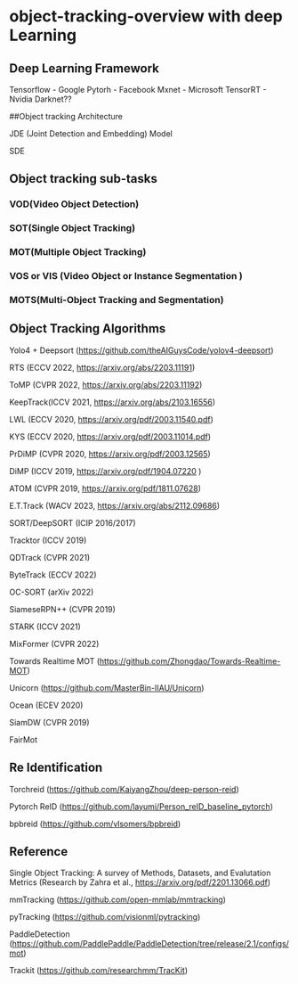# object-tracking-overview with deep Learning



## Deep Learning Framework

Tensorflow - Google
Pytorh - Facebook
Mxnet - Microsoft
TensorRT - Nvidia
Darknet??

##Object tracking Architecture

JDE (Joint Detection and Embedding) Model

SDE 

## Object tracking sub-tasks

### VOD(Video Object Detection) 

### SOT(Single Object Tracking)

### MOT(Multiple Object Tracking)

### VOS or VIS (Video Object or Instance Segmentation )

### MOTS(Multi-Object Tracking and Segmentation)


## Object Tracking Algorithms

Yolo4 + Deepsort (https://github.com/theAIGuysCode/yolov4-deepsort)

RTS (ECCV 2022, https://arxiv.org/abs/2203.11191)

ToMP (CVPR 2022, https://arxiv.org/abs/2203.11192)

KeepTrack(ICCV 2021, https://arxiv.org/abs/2103.16556)

LWL (ECCV 2020, https://arxiv.org/pdf/2003.11540.pdf)

KYS (ECCV 2020, https://arxiv.org/pdf/2003.11014.pdf)

PrDiMP (CVPR 2020, https://arxiv.org/pdf/2003.12565)

DiMP (ICCV 2019, https://arxiv.org/pdf/1904.07220 )

ATOM (CVPR 2019, https://arxiv.org/pdf/1811.07628)

E.T.Track (WACV 2023, https://arxiv.org/abs/2112.09686)

SORT/DeepSORT (ICIP 2016/2017)

Tracktor (ICCV 2019)

QDTrack (CVPR 2021)

ByteTrack (ECCV 2022)

OC-SORT (arXiv 2022)

SiameseRPN++ (CVPR 2019)

STARK (ICCV 2021)
 
MixFormer (CVPR 2022)

Towards Realtime MOT (https://github.com/Zhongdao/Towards-Realtime-MOT)

Unicorn (https://github.com/MasterBin-IIAU/Unicorn)

Ocean (ECEV 2020)

SiamDW (CVPR 2019)

FairMot 


## Re Identification

Torchreid (https://github.com/KaiyangZhou/deep-person-reid)

Pytorch ReID (https://github.com/layumi/Person_reID_baseline_pytorch)

bpbreid (https://github.com/vlsomers/bpbreid)


## Reference

Single Object Tracking: A survey of Methods, Datasets, and Evalutation Metrics (Research by Zahra et al., https://arxiv.org/pdf/2201.13066.pdf)

mmTracking (https://github.com/open-mmlab/mmtracking)

pyTracking (https://github.com/visionml/pytracking)

PaddleDetection (https://github.com/PaddlePaddle/PaddleDetection/tree/release/2.1/configs/mot)

Trackit (https://github.com/researchmm/TracKit)
